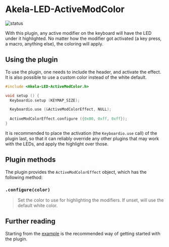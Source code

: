 # Akela-LED-ActiveModColor

![status][st:experimental]

 [st:stable]: https://img.shields.io/badge/stable-✔-black.png?style=flat&colorA=44cc11&colorB=494e52
 [st:broken]: https://img.shields.io/badge/broken-X-black.png?style=flat&colorA=e05d44&colorB=494e52
 [st:experimental]: https://img.shields.io/badge/experimental----black.png?style=flat&colorA=dfb317&colorB=494e52

With this plugin, any active modifier on the keyboard will have the LED under it
highlighted. No matter how the modifier got activated (a key press, a macro,
anything else), the coloring will apply.

## Using the plugin

To use the plugin, one needs to include the header, and activate the effect. It
is also possible to use a custom color instead of the white default.

```c++
#include <Akela-LED-ActiveModColor.h>

void setup () {
  Keyboardio.setup (KEYMAP_SIZE);

  Keyboardio.use (&ActiveModColorEffect, NULL);
  
  ActiveModColorEffect.configure ({0x00, 0xff, 0xff});
}
```

It is recommended to place the activation (the `Keyboardio.use` call) of the
plugin last, so that it can reliably override any other plugins that may work
with the LEDs, and apply the highlight over those.

## Plugin methods

The plugin provides the `ActiveModColorEffect` object, which has the following
method:

### `.configure(color)`

> Set the color to use for highlighting the modifiers. If unset, will use the
> default white color.

## Further reading

Starting from the [example][plugin:example] is the recommended way of getting
started with the plugin.

 [plugin:example]: https://github.com/keyboardio/Akela-LED-ActiveModColor/blob/master/examples/LED-ActiveModColor/LED-ActiveModColor.ino
